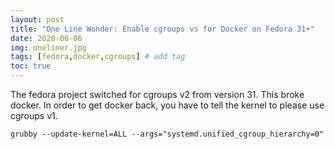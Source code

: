 ```yaml
---
layout: post
title: "One Line Wonder: Enable cgroups vs for Docker on Fedora 31+"
date: 2020-06-06
img: oneliner.jpg 
tags: [fedora,docker,cgroups] # add tag
toc: true
---
```


The fedora project switched for cgroups v2 from version 31. This broke docker. In order to get docker back, you have to tell the kernel to please use cgroups v1. 

```
grubby --update-kernel=ALL --args="systemd.unified_cgroup_hierarchy=0"
```